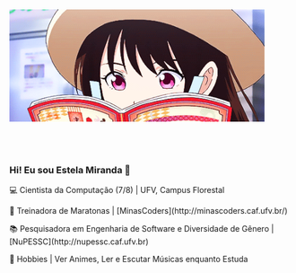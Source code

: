 <img vspace="50" height="200" src="https://github.com/Estelamb/Estelamb/blob/master/leitora.gif">

### Hi! Eu sou Estela Miranda 🦄

<p style="margin-bottom: 2px">💻 Cientista da Computação (7/8) | UFV, Campus Florestal</p>
<p style="margin-bottom: 2px">🎈 Treinadora de Maratonas | [MinasCoders](http://minascoders.caf.ufv.br/)</p>
<p style="margin-bottom: 2px">📚 Pesquisadora em Engenharia de Software e Diversidade de Gênero | [NuPESSC](http://nupessc.caf.ufv.br)</p>
<p style="margin-bottom: 2px">🌸 Hobbies | Ver Animes, Ler e Escutar Músicas enquanto Estuda</p>